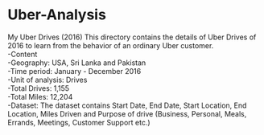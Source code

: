 # Uber-Analysis
My Uber Drives (2016) This directory contains the details of Uber Drives of 2016 to learn from the behavior of an ordinary Uber customer.</br>
-Content</br>
-Geography: USA, Sri Lanka and Pakistan</br>
-Time period: January - December 2016</br>
-Unit of analysis: Drives</br>
-Total Drives: 1,155</br>
-Total Miles: 12,204</br>
-Dataset: The dataset contains Start Date, End Date, Start Location, End Location, Miles Driven and Purpose of drive (Business, Personal, Meals, Errands, Meetings, Customer Support etc.)</br>
